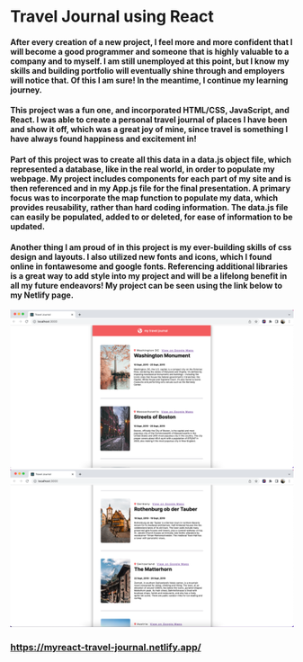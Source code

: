 # Travel Journal using React

#### After every creation of a new project, I feel more and more confident that I will become a good programmer and someone that is highly valuable to a company and to myself. I am still unemployed at this point, but I know my skills and building portfolio will eventually shine through and employers will notice that. Of this I am sure! In the meantime, I continue my learning journey.

#### This project was a fun one, and incorporated HTML/CSS, JavaScript, and React. I was able to create a personal travel journal of places I have been and show it off, which was a great joy of mine, since travel is something I have always found happiness and excitement in!

#### Part of this project was to create all this data in a data.js object file, which represented a database, like in the real world, in order to populate my webpage. My project includes components for each part of my site and is then referenced and in my App.js file for the final presentation. A primary focus was to incorporate the map function to populate my data, which provides reusability, rather than hard coding information. The data.js file can easily be populated, added to or deleted, for ease of information to be updated.

#### Another thing I am proud of in this project is my ever-building skills of css design and layouts. I also utilized new fonts and icons, which I found online in fontawesome and google fonts. Referencing additional libraries is a great way to add style into my project and will be a lifelong benefit in all my future endeavors! My project can be seen using the link below to my Netlify page.


<img src="public/images/ScreenShot1.png" width="600px" />

<img src="public/images/ScreenShot2.png" width="600px" />


### https://myreact-travel-journal.netlify.app/

